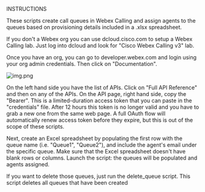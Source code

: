 INSTRUCTIONS

These scripts create call queues in Webex Calling and assign agents to the queues based on provisioning details included in a .xlsx spreadsheet.

If you don't a Webex org you can use dcloud.cisco.com to setup a Webex Calling lab. 
Just log into dcloud and look for "Cisco Webex Calling v3" lab.

Once you have an org, you can go to developer.webex.com and login using your org admin credentials.
Then click on "Documentation". 

![img.png](img.png)

On the left hand side you have the list of APIs. Click on "Full API Reference" and then on any of the APIs. On the API page, right hand side, copy the "Bearer".
This is a limited-duration access token that you can paste in the "credentials" file. After 12 hours this token is no longer valid and you have to grab a new one from the same web page.
A full OAuth flow will automatically renew access token before they expire, but this is out of the scope of these scripts.

Next, create an Excel spreadsheet by populating the first row with the queue name (i.e. "Queue1", "Queue2"), and include the agent's email under the specific queue.
Make sure that the Excel spreadsheet doesn't have blank rows or columns.
Launch the script: the queues will be populated and agents assigned.

If you want to delete those queues, just run the delete_queue script. This script deletes all queues that have been created